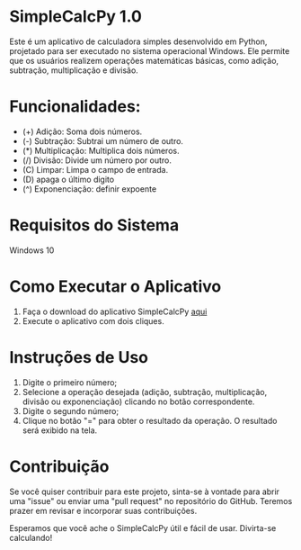 # SimpleCalcPy 1.0

Este é um aplicativo de calculadora simples desenvolvido em Python, projetado para ser executado no sistema operacional Windows. Ele permite que os usuários realizem operações matemáticas básicas, como adição, subtração, multiplicação e divisão.

# Funcionalidades:
  - (+) Adição: Soma dois números.
  - (-) Subtração: Subtrai um número de outro.
  - (*) Multiplicação: Multiplica dois números.
  - (/) Divisão: Divide um número por outro.
  - (C) Limpar: Limpa o campo de entrada.
  - (D) apaga o último digito
  - (^) Exponenciação: definir expoente
  
# Requisitos do Sistema
  Windows 10
  
# Como Executar o Aplicativo
  1. Faça o download do aplicativo SimpleCalcPy <a href="https://drive.google.com/file/d/19LEqisCOnhl77a0iPfj_g_DXfPbsVVTH/view?usp=drive_link">aqui</a>
  2. Execute o aplicativo com dois cliques.

# Instruções de Uso
  1. Digite o primeiro número;
  2. Selecione a operação desejada (adição, subtração, multiplicação, divisão ou exponenciação) clicando no botão correspondente.
  3. Digite o segundo número;
  4. Clique no botão "=" para obter o resultado da operação.
  O resultado será exibido na tela.

# Contribuição
Se você quiser contribuir para este projeto, sinta-se à vontade para abrir uma "issue" ou enviar uma "pull request" no repositório do GitHub. Teremos prazer em revisar e incorporar suas contribuições.

Esperamos que você ache o SimpleCalcPy útil e fácil de usar. Divirta-se calculando!
